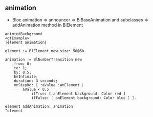 ## animation


- Bloc animation
=> announcer
=> BlBaseAnimation and subclasses
=> addAnimation method in BlElement

```smalltalk
animtedBackground
<gtExample>
|element animation|
	
element := BlElement new size: 50@50.

animation := BlNumberTransition new
    from: 0;
    to: 1;
    by: 0.5;
    beInfinite;
    duration: 3 seconds;
    onStepDo: [ :aValue :anElement |
        aValue < 0.5
            ifTrue: [ anElement background: Color red ]
            ifFalse: [ anElement background: Color blue ] ].

element addAnimation: animation.
^element
```
